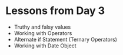 # Lessons from Day 3

- Truthy and falsy values
- Working with Operators
- Alternate if Statement (Ternary Operators)
- Working with Date Object
